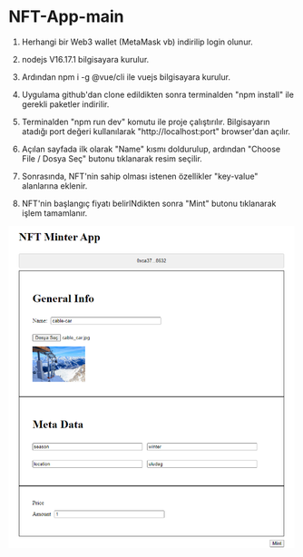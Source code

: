 # NFT-App-main


1. Herhangi bir Web3 wallet (MetaMask vb) indirilip login olunur.

2. nodejs V16.17.1 bilgisayara kurulur. 

3. Ardından npm i -g @vue/cli ile vuejs bilgisayara kurulur.

4. Uygulama github'dan clone edildikten sonra terminalden "npm install" ile gerekli paketler indirilir.

5. Terminalden "npm run dev" komutu ile proje çalıştırılır. Bilgisayarın atadığı port değeri kullanılarak "http://localhost:port" browser'dan açılır.

6. Açılan sayfada ilk olarak "Name" kısmı doldurulup, ardından "Choose File / Dosya Seç" butonu tıklanarak resim seçilir.

4. Sonrasında, NFT'nin sahip olması istenen özellikler "key-value" alanlarına eklenir.

5. NFT'nin başlangıç fiyatı belirlNdikten sonra "Mint" butonu tıklanarak işlem tamamlanır.

![image](https://github.com/ergunuyar/NFT-Minter-App/blob/main/NFT-App-main/src/assets/NFT_Minter_sc.png)
